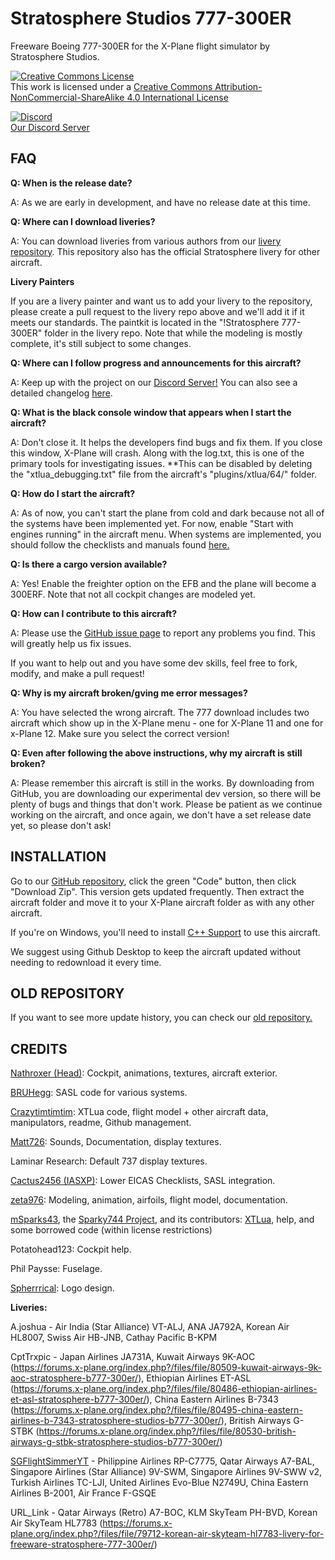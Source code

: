 # Stratosphere Studios 777-300ER
Freeware Boeing 777-300ER for the X-Plane flight simulator by Stratosphere Studios.

<a rel="license" href="http://creativecommons.org/licenses/by-nc-sa/4.0/"><img alt="Creative Commons License" style="border-width:0" src="https://i.creativecommons.org/l/by-nc-sa/4.0/88x31.png" /></a><br />This work is licensed under a <a rel="license" href="http://creativecommons.org/licenses/by-nc-sa/4.0/">Creative Commons Attribution-NonCommercial-ShareAlike 4.0 International License</a>

[![Discord](https://img.shields.io/discord/806746926854176789.svg?label=&logo=discord&logoColor=ffffff&color=7389D8&labelColor=6A7EC2)](https://discord.gg/eU2vWCtmFX)
<br> [Our Discord Server](https://discord.gg/eU2vWCtmFX)

## FAQ

**Q: When is the release date?**

A: As we are early in development, and have no release date at this time.

**Q: Where can I download liveries?**

A: You can download liveries from various authors from our [livery repository](https://github.com/Stratosphere-Studios/Stratosphere-Liveries). This repository also has the official Stratosphere livery for other aircraft.

**Livery Painters**

If you are a livery painter and want us to add your livery to the repository, please create a pull request to the livery repo above and we'll add it if it meets our standards. The paintkit is located in the "!Stratosphere 777-300ER" folder in the livery repo. Note that while the modeling is mostly complete, it's still subject to some changes.

**Q: Where can I follow progress and announcements for this aircraft?**

A: Keep up with the project on our [Discord Server!](https://discord.gg/s25sxgwMRt) You can also see a detailed changelog [here](https://github.com/Stratosphere-Studios/777/commits/main).

**Q: What is the black console window that appears when I start the aircraft?**

A: Don't close it. It helps the developers find bugs and fix them. If you close this window, X-Plane will crash. Along with the log.txt, this is one of the primary tools for investigating issues. **This can be disabled by deleting the "xtlua_debugging.txt" file from the aircraft's "plugins/xtlua/64/" folder.

**Q: How do I start the aircraft?**

A: As of now, you can't start the plane from cold and dark because not all of the systems have been implemented yet. For now, enable "Start with engines running" in the aircraft menu. When systems are implemented, you should follow the checklists and manuals found [here.](https://github.com/Stratosphere-Studios/777/tree/main/Documentation)

**Q: Is there a cargo version available?**

A: Yes! Enable the freighter option on the EFB and the plane will become a 300ERF. Note that not all cockpit changes are modeled yet.

**Q: How can I contribute to this aircraft?**

A: Please use the [GitHub issue page](https://github.com/Stratosphere-Studios/777/issues) to report any problems you find. This will greatly help us fix issues.

If you want to help out and you have some dev skills, feel free to fork, modify, and make a pull request!

**Q: Why is my aircraft broken/gving me error messages?**

A: You have selected the wrong aircraft. The 777 download includes two aircraft which show up in the X-Plane menu - one for X-Plane 11 and one for x-Plane 12. Make sure you select the correct version!

**Q: Even after following the above instructions, why my aircraft is still broken?**

A: Please remember this aircraft is still in the works. By downloading from GitHub, you are downloading our experimental dev version, so there will be plenty of bugs and things that don't work. Please be patient as we continue working on the aircraft, and once again, we don't have a set release date yet, so please don't ask!


## INSTALLATION
Go to our [GitHub repository](https://github.com/Stratosphere-Studios/777-300ER), click the green "Code" button, then click "Download Zip". This version gets updated frequently.
Then extract the aircraft folder and move it to your X-Plane aircraft folder as with any other aircraft.

If you're on Windows, you'll need to install [C++ Support](https://aka.ms/vs/16/release/vc_redist.x64.exe) to use this aircraft.

We suggest using Github Desktop to keep the aircraft updated without needing to redownload it every time.

## OLD REPOSITORY
If you want to see more update history, you can check our [old repository.](https://github.com/StratosphereStudios/777)

## CREDITS
[Nathroxer (Head)](https://github.com/nathroxer): Cockpit, animations, textures, aircraft exterior.

[BRUHegg](https://github.com/BRUHegg): SASL code for various systems.

[Crazytimtimtim](https://github.com/crazytimtimtim): XTLua code, flight model + other aircraft data, manipulators, readme, Github management.

[Matt726](https://github.com/Matt726-S): Sounds, Documentation, display textures.

Laminar Research: Default 737 display textures.

[Cactus2456 (IASXP)](https://github.com/IASXP): Lower EICAS Checklists, SASL integration.

[zeta976](https://github.com/zeta976): Modeling, animation, airfoils, flight model, documentation.

[mSparks43](https://github.com/msparks43/), the [Sparky744 Project](https://github.com/mSparks43/747-400), and its contributors: [XTLua](https://github.com/mSparks43/XTLua), help, and some borrowed code (within license restrictions)

Potatohead123: Cockpit help.

Phil Paysse: Fuselage.

[Spherrrical](https://github.com/Spherrrical/): Logo design.

**Liveries:**

A.joshua - Air India (Star Alliance) VT-ALJ, ANA JA792A, Korean Air HL8007, Swiss Air HB-JNB, Cathay Pacific B-KPM

CptTrxpic - Japan Airlines JA731A, Kuwait Airways 9K-AOC (https://forums.x-plane.org/index.php?/files/file/80509-kuwait-airways-9k-aoc-stratosphere-b777-300er/), Ethiopian Airlines ET-ASL (https://forums.x-plane.org/index.php?/files/file/80486-ethiopian-airlines-et-asl-stratosphere-b777-300er/), China Eastern Airlines B-7343 (https://forums.x-plane.org/index.php?/files/file/80495-china-eastern-airlines-b-7343-stratosphere-studios-b777-300er/), British Airways G-STBK (https://forums.x-plane.org/index.php?/files/file/80530-british-airways-g-stbk-stratosphere-studios-b777-300er/)

[SGFlightSimmerYT](https://github.com/SGFlightSimmerYT) - Philippine Airlines RP-C7775, Qatar Airways A7-BAL, Singapore Airlines (Star Alliance) 9V-SWM, Singapore Airlines 9V-SWW v2, Turkish Airlines TC-LJI, United Airlines Evo-Blue N2749U, China Eastern Airlines B-2001, Air France F-GSQE

URL_Link - Qatar Airways (Retro) A7-BOC, KLM SkyTeam PH-BVD, Korean Air SkyTeam HL7783 (https://forums.x-plane.org/index.php?/files/file/79712-korean-air-skyteam-hl7783-livery-for-freeware-stratosphere-777-300er/)
